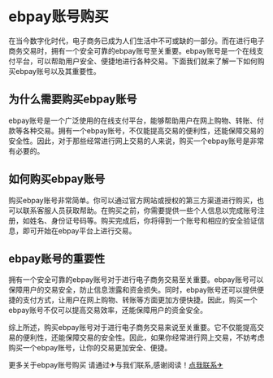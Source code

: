 # ebpay账号购买

在当今数字化时代，电子商务已成为人们生活中不可或缺的一部分。而在进行电子商务交易时，拥有一个安全可靠的ebpay账号至关重要。ebpay账号是一个在线支付平台，可以帮助用户安全、便捷地进行各种交易。下面我们就来了解一下如何购买ebpay账号以及其重要性。

## 为什么需要购买ebpay账号

ebpay账号是一个广泛使用的在线支付平台，能够帮助用户在网上购物、转账、付款等各种交易。拥有一个ebpay账号，不仅能提高交易的便利性，还能保障交易的安全性。因此，对于那些经常进行网上交易的人来说，购买一个ebpay账号是非常有必要的。

## 如何购买ebpay账号

购买ebpay账号非常简单。你可以通过官方网站或授权的第三方渠道进行购买，也可以联系客服人员获取帮助。在购买之前，你需要提供一些个人信息以完成账号注册，如姓名、身份证号码等。购买完成后，你将得到一个账号和相应的安全验证信息，即可开始在ebpay平台上进行交易。

## ebpay账号的重要性

拥有一个安全可靠的ebpay账号对于进行电子商务交易至关重要。ebpay账号可以保障用户的交易安全，防止信息泄露和资金损失。同时，ebpay账号还可以提供便捷的支付方式，让用户在网上购物、转账等方面更加方便快捷。因此，购买一个ebpay账号不仅可以提高交易效率，还能保障用户的资金安全。

综上所述，购买ebpay账号对于进行电子商务交易来说至关重要。它不仅能提高交易的便利性，还能保障交易的安全性。因此，如果你经常进行网上交易，不妨考虑购买一个ebpay账号，让你的交易更加安全、便捷。

更多关于ebpay账号购买 请通过✈与我们联系,感谢阅读！[点我联系✈](https://file.G208.com)